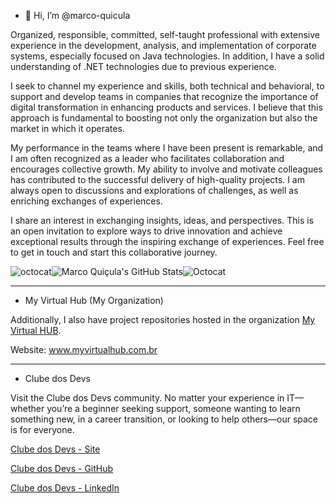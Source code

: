 - 👋 Hi, I’m @marco-quicula

Organized, responsible, committed, self-taught professional with extensive experience in the development, analysis, and implementation of corporate systems, especially focused on Java technologies. In addition, I have a solid understanding of .NET technologies due to previous experience.

I seek to channel my experience and skills, both technical and behavioral, to support and develop teams in companies that recognize the importance of digital transformation in enhancing products and services. I believe that this approach is fundamental to boosting not only the organization but also the market in which it operates.

My performance in the teams where I have been present is remarkable, and I am often recognized as a leader who facilitates collaboration and encourages collective growth. My ability to involve and motivate colleagues has contributed to the successful delivery of high-quality projects. I am always open to discussions and explorations of challenges, as well as enriching exchanges of experiences.

I share an interest in exchanging insights, ideas, and perspectives. This is an open invitation to explore ways to drive innovation and achieve exceptional results through the inspiring exchange of experiences. Feel free to get in touch and start this collaborative journey.

<span>![octocat](https://2.gravatar.com/userimage/243593568/083e27529f6cd38f5f022f95f0bf0189?size=192)![Marco Quiçula's GitHub Stats](https://github-readme-stats.vercel.app/api?username=marco-quicula&show_icons=true&theme=github_dark)![Octocat](https://2.gravatar.com/userimage/243593568/0cc3d5aff0858be2000e01bb7fe1ce9b?size=192)</span>

---
- My Virtual Hub (My Organization)
 
Additionally, I also have project repositories hosted in the organization [My Virtual HUB](https://github.com/my-virtual-hub).

Website: www.myvirtualhub.com.br

---
- Clube dos Devs

Visit the Clube dos Devs community. No matter your experience in IT—whether you’re a beginner seeking support, someone wanting to learn something new, in a career transition, or looking to help others—our space is for everyone.

[Clube dos Devs - Site](https://clubedosdevs.com.br/)

[Clube dos Devs - GitHub](https://github.com/clubedosdevs)

[Clube dos Devs - LinkedIn](https://www.linkedin.com/groups/13101366/)

<!---
marco-quicula/marco-quicula is a ✨ special ✨ repository because its `README.md` (this file) appears on your GitHub profile.
You can click the Preview link to take a look at your changes.
--->
